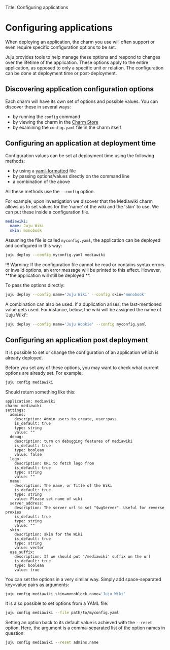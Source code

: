 Title: Configuring applications

# Configuring applications

When deploying an application, the charm you use will often support or even
require specific configuration options to be set.

Juju provides tools to help manage these options and respond to changes over
the lifetime of the application. These options apply to the entire application,
as opposed to only a specific unit or relation. The configuration can be
done at deployment time or post-deployment.

## Discovering application configuration options

Each charm will have its own set of options and possible values. You can
discover these in several ways:

 - by running the `config` command
 - by viewing the charm in the [Charm Store][charm-store]
 - by examining the `config.yaml` file in the charm itself

## Configuring an application at deployment time

Configuration values can be set at deployment time using the following methods:

 - by using a [yaml-formatted][yaml] file
 - by passing options/values directly on the command line
 - a combination of the above
 
All these methods use the `--config` option.

For example, upon investigation we discover that the Mediawiki charm allows us
to set values for the 'name' of the wiki and the 'skin' to use. We can put
these inside a configuration file.

```yaml
mediawiki:
  name: Juju Wiki
  skin: monobook
```

Assuming the file is called `myconfig.yaml`, the application can be deployed
and configured in this way:

```bash
juju deploy --config myconfig.yaml mediawiki
```

!!! Warning:
    If the configuration file cannot be read or contains syntax errors or
    invalid options, an error message will be printed to this effect. However,
    **the application will still be deployed **.

To pass the options directly:

```bash
juju deploy --config name='Juju Wiki' --config skin='monobook'
```

A combination can also be used. If a duplication arises, the last-mentioned
value gets used. For instance, below, the wiki will be assigned the name of
'Juju Wiki':

```bash
juju deploy --config name='Juju Wookie' --config myconfig.yaml
```

## Configuring an application post deployment

It is possible to set or change the configuration of an application which is
already deployed.

Before you set any of these options, you may want to check what current options
are already set. For example:

```bash
juju config mediawiki
```

Should return something like this:

```no-highlight
application: mediawiki
charm: mediawiki
settings:
  admins:
    description: Admin users to create, user:pass
    is_default: true
    type: string
    value: ""
  debug:
    description: turn on debugging features of mediawiki
    is_default: true
    type: boolean
    value: false
  logo:
    description: URL to fetch logo from
    is_default: true
    type: string
    value: ""
  name:
    description: The name, or Title of the Wiki
    is_default: true
    type: string
    value: Please set name of wiki
  server_address:
    description: The server url to set "$wgServer". Useful for reverse proxies
    is_default: true
    type: string
    value: ""
  skin:
    description: skin for the Wiki
    is_default: true
    type: string
    value: vector
  use_suffix:
    description: If we should put '/mediawiki' suffix on the url
    is_default: true
    type: boolean
    value: true
```

You can set the options in a very similar way. Simply add space-separated
key=value pairs as arguments:

```bash
juju config mediawiki skin=monoblock name='Juju Wiki'
```

It is also possible to set options from a YAML file:

```bash
juju config mediawiki --file path/to/myconfig.yaml
```

Setting an option back to its default value is achieved with the `--reset`
option. Here, the argument is a comma-separated list of the option names in
question:

```bash
juju config mediawiki --reset admins,name
```


<!-- LINKS -->

[yaml]: http://yaml.org/spec/1.1/current.html
[charm-store]: https://jujucharms.com/q/?type=bundle
